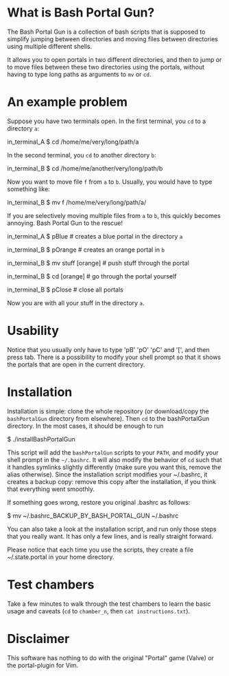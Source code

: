 # What is Bash Portal Gun?

The Bash Portal Gun is a collection of bash scripts that is 
supposed to simplify jumping between directories and moving files 
between directories using multiple different shells.

It allows you to open portals in two different directories, and then to jump 
or to move files between these two directories using the portals, without 
having to type long paths as arguments to `mv` or `cd`.

# An example problem
Suppose you have two terminals open.
In the first terminal, you `cd` to a directory `a`:

in_terminal_A $ cd /home/me/very/long/path/a

In the second terminal, you `cd` to another directory `b`:

in_terminal_B $ cd /home/me/another/very/long/path/b

Now you want to move file `f` from `a` to `b`.
Usually, you would have to type something like:

in_terminal_B $ mv f /home/me/very/long/path/a/

If you are selectively moving multiple files from `a` to `b`, this 
quickly becomes annoying. Bash Portal Gun to the rescue!

in_terminal_A $ pBlue # creates a blue portal in the directory `a`

in_terminal_B $ pOrange # creates an orange portal in `b`

in_terminal_B $ mv stuff \[orange\] # push stuff through the portal

in_terminal_B $ cd \[orange\] # go through the portal yourself

in_terminal_B $ pClose # close all portals

Now you are with all your stuff in the directory `a`.

# Usability

Notice that you usually only have to type 'pB' 'pO' 'pC' and '[', and then
press tab.
There is a possibility to modify your shell prompt so that it 
shows the portals that are open in the current directory.

# Installation

Installation is simple: clone the whole repository (or download/copy the 
`bashPortalGun` directory from elsewhere). 
Then `cd` to the bashPortalGun directory.
In the most cases, it should be enough to run 

$ ./installBashPortalGun

This script will add the `bashPortalGun` scripts to your `PATH`,
and modify your shell prompt in the `~/.bashrc`.
It will also modify the behavior of `cd` such that it handles 
symlinks slightly differently (make sure you want this, remove 
the alias otherwise).
Since the installation script modifies your ~/.bashrc, it
creates a backup copy: remove this copy after the installation, if
you think that everything went smoothly. 

If something goes wrong, restore you original .bashrc as follows:

$ mv ~/.bashrc_BACKUP_BY_BASH_PORTAL_GUN ~/.bashrc

You can also take a look at the installation script, and run only
those steps that you really want. It has only a few lines, and
is really straight forward.

Please notice that each time you use the scripts, they create a 
file ~/.state.portal in your home directory.

# Test chambers

Take a few minutes to walk through the test chambers to learn the basic 
usage and caveats (`cd` to `chamber_n`, then `cat instructions.txt`).

# Disclaimer

This software has nothing to do with the original "Portal" game (Valve)
or the portal-plugin for Vim.
